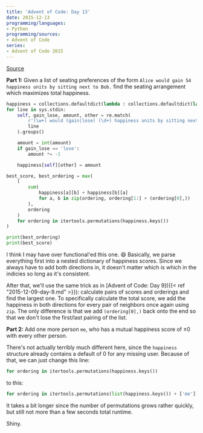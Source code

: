 ```yaml
---
title: 'Advent of Code: Day 13'
date: 2015-12-13
programming/languages:
- Python
programming/sources:
- Advent of Code
series:
- Advent of Code 2015
---
```

<a href="http://adventofcode.com/2015/day/13">Source</a>

**Part 1:** Given a list of seating preferences of the form `Alice would gain 54 happiness units by sitting next to Bob.` find the seating arrangement which maximizes total happiness.

<!--more-->

```python
happiness = collections.defaultdict(lambda : collections.defaultdict(lambda : 0))
for line in sys.stdin:
    self, gain_lose, amount, other = re.match(
        r'(\w+) would (gain|lose) (\d+) happiness units by sitting next to (\w+).',
        line
    ).groups()

    amount = int(amount)
    if gain_lose == 'lose':
        amount *= -1

    happiness[self][other] = amount

best_score, best_ordering = max(
    (
        sum(
            happiness[a][b] + happiness[b][a]
            for a, b in zip(ordering, ordering[1:] + (ordering[0],))
        ),
        ordering
    )
    for ordering in itertools.permutations(happiness.keys())
)

print(best_ordering)
print(best_score)
```

I think I may have over functional'ed this one. :smile: Basically, we parse everything first into a nested dictionary of happiness scores. Since we always have to add both directions in, it doesn't matter which is which in the indicies so long as it's consistent.

After that, we'll use the same trick as in [Advent of Code: Day 9]({{< ref "2015-12-09-day-9.md" >}}): calculate pairs of scores and orderings and find the largest one. To specifically calculate the total score, we add the happiness in both directions for every pair of neighbors once again using `zip`. The only difference is that we add `(ordering[0],)` back onto the end so that we don't lose the first/last pairing of the list.

**Part 2:** Add one more person `me`, who has a mutual happiness score of ±0 with every other person.

There's not actually terribly much different here, since the `happiness` structure already contains a default of 0 for any missing user. Because of that, we can just change this line:

```python
for ordering in itertools.permutations(happiness.keys())
```

to this:

```python
for ordering in itertools.permutations(list(happiness.keys()) + ['me'])
```

It takes a bit longer since the number of permutations grows rather quickly, but still not more than a few seconds total runtime.

Shiny.
